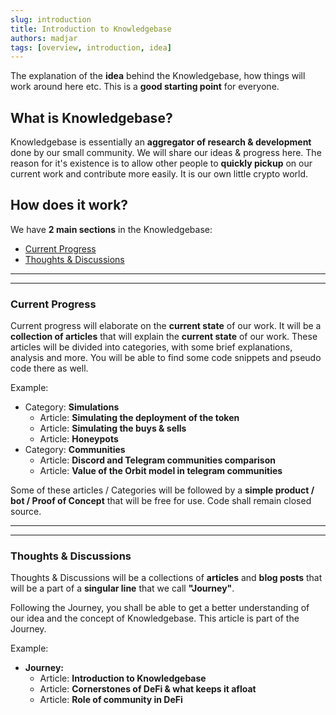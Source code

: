 ```yaml
---
slug: introduction
title: Introduction to Knowledgebase
authors: madjar
tags: [overview, introduction, idea]
---
```


The explanation of the **idea** behind the Knowledgebase, how things will work around here etc. This is a **good starting point** for everyone. 

<!-- truncate -->

## What is Knowledgebase?

Knowledgebase is essentially an **aggregator of research & development** done by our small community. We will share our ideas & progress here. The reason for it's existence is to allow other people to **quickly pickup** on our current work and contribute more easily. It is our own little crypto world.

## How does it work?

We have **2 main sections** in the Knowledgebase:
- [Current Progress](#current-progress)
- [Thoughts & Discussions](#thoughts--discussions)

---
---
### Current Progress

Current progress will elaborate on the **current state** of our work. It will be a **collection of articles** that will explain the **current state** of our work. These articles will be divided into categories, with some brief explanations, analysis and more. You will be able to find some code snippets and pseudo code there as well.

Example:
- Category: **Simulations**
  - Article: **Simulating the deployment of the token**
  - Article: **Simulating the buys & sells**
  - Article: **Honeypots**
- Category: **Communities**
  - Article: **Discord and Telegram communities comparison**
  - Article: **Value of the Orbit model in telegram communities**


Some of these articles / Categories will be followed by a **simple product / bot / Proof of Concept** that will be free for use. Code shall remain closed source.


---
---
### Thoughts & Discussions

Thoughts & Discussions will be a collections of **articles** and **blog posts** that will be a part of a **singular line** that we call **"Journey"**.

Following the Journey, you shall be able to get a better understanding of our idea and the concept of Knowledgebase. This article is part of the Journey.

Example:

- **Journey:**
  - Article: **Introduction to Knowledgebase**
  - Article: **Cornerstones of DeFi & what keeps it afloat**
  - Article: **Role of community in DeFi**
  